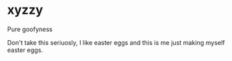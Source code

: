 # xyzzy
Pure goofyness

Don't take this seriuosly, I like easter eggs and this is me just making myself easter eggs.

